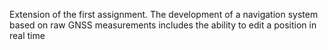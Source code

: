 Extension of the first assignment. The development of a navigation system based on raw GNSS measurements includes the ability to edit a position in real time
